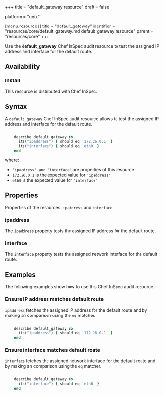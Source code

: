 +++
title = "default_gateway resource"
draft = false

platform = "unix"

[menu.resources]
    title = "default_gateway"
    identifier = "resources/core/default_gateway.md default_gateway resource"
    parent = "resources/core"
+++

Use the **default_gateway** Chef InSpec audit resource to test the assigned IP address and interface for the default route.

## Availability

### Install

This resource is distributed with Chef InSpec.

## Syntax

A `default_gateway` Chef InSpec audit resource allows to test the assigned IP address and interface for the default route.

```ruby

    describe default_gateway do
      its("ipaddress") { should eq '172.26.0.1' }
      its("interface") { should eq 'eth0' }
    end
```

where:

- `'ipaddress' and 'interface'` are properties of this resource
- `172.26.0.1` is the expected value for `'ipaddress'`
- `eth0` is the expected value for `'interface'`

## Properties

Properties of the resources: `ipaddress` and `interface`.

### ipaddress

The `ipaddress` property tests the assigned IP address for the default route.

### interface

The `interface` property tests the assigned network interface for the default route.

## Examples

The following examples show how to use this Chef InSpec audit resource.

### Ensure IP address matches default route

`ipaddress` fetches the assigned IP address for the default route and by making an comparison using the `eq` matcher.

```ruby

    describe default_gateway do
      its("ipaddress") { should eq '172.26.0.1' }
    end
```

### Ensure interface matches default route

`interface` fetches the assigned network interface for the default route and by making an comparison using the `eq` matcher.

```ruby

    describe default_gateway do
      its("interface") { should eq 'eth0' }
    end
```
